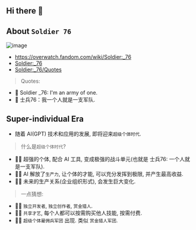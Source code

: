 ## Hi there 👋

<!--

**Here are some ideas to get you started:**

🙋‍♀️ A short introduction - what is your organization all about?
🌈 Contribution guidelines - how can the community get involved?
👩‍💻 Useful resources - where can the community find your docs? Is there anything else the community should know?
🍿 Fun facts - what does your team eat for breakfast?
🧙 Remember, you can do mighty things with the power of [Markdown](https://docs.github.com/github/writing-on-github/getting-started-with-writing-and-formatting-on-github/basic-writing-and-formatting-syntax)
-->


## About `Soldier 76`


![image](https://user-images.githubusercontent.com/3252130/232291231-2c17ab82-6ddc-44fd-a010-bc1421027caf.png)

- https://overwatch.fandom.com/wiki/Soldier:_76
- [Soldier:_76](https://en.wikipedia.org/wiki/Soldier:_76)
- [Soldier:_76/Quotes](https://overwatch-archive.fandom.com/wiki/Soldier:_76/Quotes)

> Quotes: 

- 🌈 Soldier _76: I'm an army of one.
- 🌈 士兵76：我一个人就是一支军队.


## Super-individual Era

- 随着 AI(GPT) 技术和应用的发展, 即将迎来`超级个体时代`.

> 什么是`超级个体时代`?

- 👩‍💻 超强的个体, 配合 AI 工具, 变成极强的战斗单元(也就是 士兵76: 一个人就是一支军队).
- 👩‍💻 AI 解放了`生产力`, 让个体的才能, 可以充分发挥到极限, 并产生最高收益.
- 👩‍💻 未来的生产关系(企业组织形式), 会发生巨大变化. 

> 一点猜想:

- 👩‍💻 `独立开发者`, `独立创作者`, `赏金猎人`.
- 👩‍💻 `共享才艺`, 每个人都可以按需购买他人技能, 按需付费. 
- 👩‍💻 `超级个体雇佣兵军团` 出现. 类似 `赏金猎人军团`.

